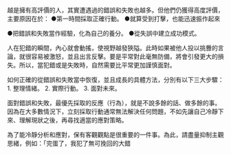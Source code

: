 越是擁有高評價的人，其實遭遇過的錯誤和失敗也越多。但他們仍獲得高度評價，主要原因在於： ●第一時間採取正確行動。 ●就算受到打擊，也能迅速振作起來

●把錯誤和失敗當作經驗，化為自己的養分。 ●從失誤中建立成功模式。

人在犯錯的瞬間，內心就會動搖，使視野越發狹隘。此時如果被他人投以挑釁的言論，就很容易被激怒，並且出言反擊。要是平常對此毫無防備，將會引發更大的損失。所以，當犯錯或是失敗時，自然需要比平常更加謹慎面對。

如何正確的從錯誤和失敗當中恢復，並且成長的具體方法，分別有以下三大步驟： 1. 整理情緒。 2. 實際行動。 3. 面對未來。

面對錯誤和失敗，最優先採取的反應（行為），就是不說多餘的話、做多餘的事。因為在大多數情況下，立刻採取行動通常無法解決任何問題，不如先讓自己冷靜下來、理解現狀之後，再尋找適當的應對策略。

為了能冷靜分析和應對，保有客觀觀點是很重要的一件事。為此，請盡量抑制主觀思緒，例如：「完蛋了，我犯了無可挽回的大錯

